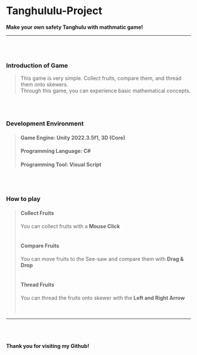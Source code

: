 # Tanghululu-Project
**Make your own safety Tanghulu with mathmatic game!**  
- - -
<br/><br/>    
### Introduction of Game
> This game is very simple. Collect fruits, compare them, and thread them onto skewers.  
> Through this game, you can experience basic mathematical concepts.  

<br/><br/>    
### Development Environment
> #### Game Engine: Unity 2022.3.5f1, 3D (Core)
> #### Programming Language: C#
> #### Programming Tool: Visual Script
> 
<br/><br/>   
### How to play
> #### Collect Fruits   
>    You can collect fruits with a **Mouse Click**  
><br/>
> #### Compare Fruits
>    You can move fruits to the See-saw and compare them with **Drag & Drop**  
><br/> 
> #### Thread Fruits
>    You can thread the fruits onto skewer with the **Left and Right Arrow**  
<br/><br/>    
- - -
<br/><br/>    
**Thank you for visiting my Github!**
